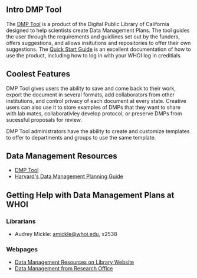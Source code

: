 ## Intro DMP Tool

The [DMP Tool](https://dmptool.org/) is a product of the Digital Public Library of California designed to help scientists create Data Management Plans. The tool guides the user through the requirements and guidlines set out by the funders, offers suggestions, and allows insitutions and repositories to offer their own suggestions. 
The [Quick Start Guide](https://dmptool.org/quickstartguide/) is an excellent documentation of how to use the product, including how to log in with your WHOI log in creditials. 

## Coolest Features

DMP Tool gives users the ability to save and come back to their work, export the document in several formats, add collaborators from other institutions, and control privacy of each document at every state. Creative users can also use it to store examples of DMPs that they want to share with lab mates, collaborativley develop protocol, or preserve DMPs from sucessful proposals for review.

DMP Tool administrators have the ability to create and customize templates to offer to departments and groups to use the same template. 

## Data Management Resources

- [DMP Tool](https://dmptool.org/dm_guidance) 
- [Harvard's Data Management Planning Guide](http://guides.library.harvard.edu/dmp)

## Getting Help with Data Management Plans at WHOI
### Librarians
- Audrey Mickle: amickle@whoi.edu, x2538
### Webpages
- [Data Management Resources on Library Website](http://mblwhoilibrary.org/services/data-management-resources)
- [Data Management from Research Office](http://www.whoi.edu/DoR/page.do?pid=44235)

